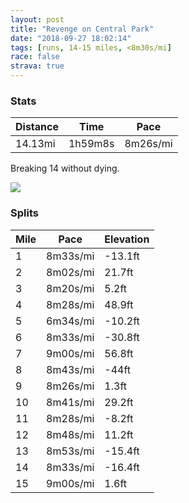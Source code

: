 ```yaml
---
layout: post
title: "Revenge on Central Park"
date: "2018-09-27 18:02:14"
tags: [runs, 14-15 miles, <8m30s/mi]
race: false
strava: true
---
```


### Stats

| Distance | Time | Pace |
|----------|------|------|
|14.13mi|1h59m8s|8m26s/mi|

Breaking 14 without dying.

<img src='https://maps.googleapis.com/maps/api/staticmap?maptype=roadmap&path=enc:mwrwFdgqbMmDiDDoDyIkHkwColBsDrFyG`T}MjToSdB{CkAuOyTcMM_G_JaPqDqN_LmDsHKeLsVkLLkAkGmEkRl@mNuMiLm@_FgHaBlAxApFw@jCwLqGmFnHmAnI|@bC~BFtByEpKQxCrInEhCfDfKtJfFtDlGxHhApCpJzDzDtE|AnIgAvJ|KhJdAfSjY`PrAxBtGjOvHpK~MfE^pGeJSaHkMmKS{PsJqLaEgBwHTwF{HuPoEeQqOyA}Pg]aVyLaA_FrAuNaMiLl@dDnMqCbInCnJ~MhJxBnE|HbBjHjOnDtArK{@dKdLzHl@hSfYbPtApCxG|OrIdLpNrF{@~GsM&key=AIzaSyC1MId7bFpkLXNAaYhBSTb8jLyiSqzbDtM&size=800x800&markers=color:yellow|label:S|40.73351,-73.98531&markers=color:green|label:F|40.76689000000001,-73.97710999999997'>

### Splits

| Mile | Pace | Elevation |
|------|------|-----------|
|1|8m33s/mi|-13.1ft|
|2|8m02s/mi|21.7ft|
|3|8m20s/mi|5.2ft|
|4|8m28s/mi|48.9ft|
|5|6m34s/mi|-10.2ft|
|6|8m33s/mi|-30.8ft|
|7|9m00s/mi|56.8ft|
|8|8m43s/mi|-44ft|
|9|8m26s/mi|1.3ft|
|10|8m41s/mi|29.2ft|
|11|8m28s/mi|-8.2ft|
|12|8m48s/mi|11.2ft|
|13|8m53s/mi|-15.4ft|
|14|8m33s/mi|-16.4ft|
|15|9m00s/mi|1.6ft|
